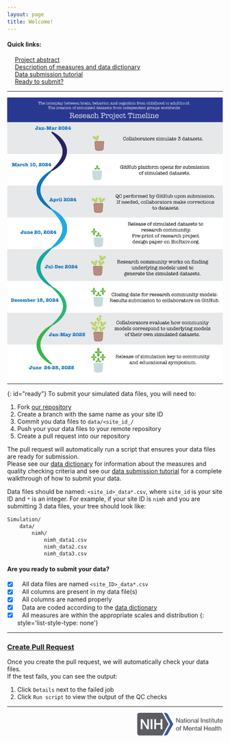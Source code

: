 ```yaml
---
layout: page
title: Welcome!
---
```


#### Quick links:
&emsp; [Project abstract](pages/full_abstract.html) \
&emsp; [Description of measures and data dictionary](pages/measures.html) \
&emsp; [Data submission tutorial](pages/tutorial.html) \
&emsp; [Ready to submit?](#ready)

---
<p align="center">
    <img src="./images/Workflow_simulation_6.png" width="600"/>
</p>

---
{: id="ready"}
To submit your simulated data files, you will need to:
1. Fork [our repository](https://github.com/SoCoDeN/Simulation)
2. Create a branch with the same name as your site ID
3. Commit you data files to `data/<site_id_/`
4. Push your your data files to your remote repository
5. Create a pull request into our repository

The pull request will automatically run a script that ensures your data files are ready for submission. \
Please see our [data dictionary](pages/measures.html) for information about the measures and quality checking criteria
and see our [data submission tutorial](pages/tutorial.html) for a complete walkthrough of how to submit your data.

Data files should be named: `<site_id>_data*.csv`, where `site_id` is your site ID and `*` is an integer.
For example, if your site ID is `nimh` and you are submitting 3 data files, your tree should look like:
```
Simulation/
    data/
        nimh/
            nimh_data1.csv
            nimh_data2.csv
            nimh_data3.csv
```

#### Are you ready to submit your data?
- [x] &ensp; All data files are named `<site_ID>_data*.csv`
- [x] &ensp; All columns are present in my data file(s)
- [x] &ensp; All columns are named properly
- [x] &ensp; Data are coded according to the [data dictionary](pages/measures.html)
- [x] &ensp; All measures are within the appropriate scales and distribution
{: style='list-style-type: none'}

---
### [Create Pull Request](https://github.com/SoCoDeN/Simulation/pulls)

Once you create the pull request, we will automatically check your data files. \
If the test fails, you can see the output:
1. Click `Details` next to the failed job
2. Click `Run script` to view the output of the QC checks

---
<p align="right">
    <img src="./images/NIH_NIMH_Master_Logo_2Color.png" alt="nimh" width="200"/>
</p>
